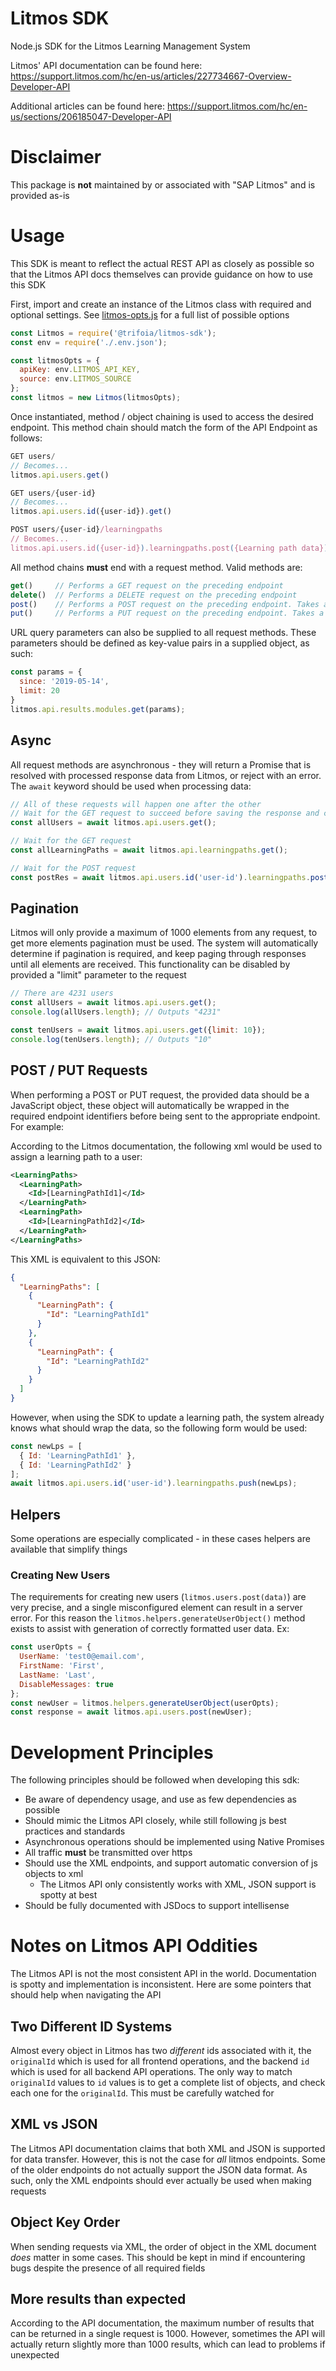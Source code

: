 # Litmos SDK
Node.js SDK for the Litmos Learning Management System

Litmos' API documentation can be found here: 
https://support.litmos.com/hc/en-us/articles/227734667-Overview-Developer-API

Additional articles can be found here:
https://support.litmos.com/hc/en-us/sections/206185047-Developer-API

# Disclaimer
This package is **not** maintained by or associated with "SAP Litmos" and is provided as-is

# Usage
This SDK is meant to reflect the actual REST API as closely as possible so that the Litmos API docs themselves can provide guidance on how to use this SDK

First, import and create an instance of the Litmos class with required and optional settings. See [litmos-opts.js](./lib/helpers/litmos-opts.js) for a full list of possible options
``` js
const Litmos = require('@trifoia/litmos-sdk');
const env = require('./.env.json');

const litmosOpts = {
  apiKey: env.LITMOS_API_KEY,
  source: env.LITMOS_SOURCE
};
const litmos = new Litmos(litmosOpts);
```

Once instantiated, method / object chaining is used to access the desired endpoint. This method chain should match the form of the API Endpoint as follows:
``` js
GET users/
// Becomes...
litmos.api.users.get()

GET users/{user-id}
// Becomes...
litmos.api.users.id({user-id}).get()

POST users/{user-id}/learningpaths
// Becomes...
litmos.api.users.id({user-id}).learningpaths.post({Learning path data})
```

All method chains **must** end with a request method. Valid methods are:
``` js
get()     // Performs a GET request on the preceding endpoint
delete()  // Performs a DELETE request on the preceding endpoint
post()    // Performs a POST request on the preceding endpoint. Takes a body to post
put()     // Performs a PUT request on the preceding endpoint. Takes a body to put

```

URL query parameters can also be supplied to all request methods. These parameters should be defined as key-value pairs in a supplied object, as such:
``` js
const params = {
  since: '2019-05-14',
  limit: 20
}
litmos.api.results.modules.get(params);
```

## Async
All request methods are asynchronous - they will return a Promise that is resolved with processed response data from Litmos, or reject with an error. The `await` keyword should be used when processing data:
``` js
// All of these requests will happen one after the other
// Wait for the GET request to succeed before saving the response and continuing
const allUsers = await litmos.api.users.get();

// Wait for the GET request
const allLearningPaths = await litmos.api.learningpaths.get();

// Wait for the POST request
const postRes = await litmos.api.users.id('user-id').learningpaths.post({Id: 'lp-id'});
```
## Pagination
Litmos will only provide a maximum of 1000 elements from any request, to get more elements pagination must be used. The system will automatically determine if pagination is required, and keep paging through responses until all elements are received. This functionality can be disabled by provided a "limit" parameter to the request
``` js
// There are 4231 users
const allUsers = await litmos.api.users.get();
console.log(allUsers.length); // Outputs "4231"

const tenUsers = await litmos.api.users.get({limit: 10});
console.log(tenUsers.length); // Outputs "10"
```

## POST / PUT Requests
When performing a POST or PUT request, the provided data should be a JavaScript object, these object will automatically be wrapped in the required endpoint identifiers before being sent to the appropriate endpoint. For example:

According to the Litmos documentation, the following xml would be used to assign a learning path to a user:
``` xml
<LearningPaths>
  <LearningPath>
    <Id>[LearningPathId1]</Id>
  </LearningPath>
  <LearningPath>
    <Id>[LearningPathId2]</Id>
  </LearningPath>
</LearningPaths>
```

This XML is equivalent to this JSON:
``` json
{
  "LearningPaths": [
    {
      "LearningPath": {
        "Id": "LearningPathId1"
      }
    },
    {
      "LearningPath": {
        "Id": "LearningPathId2"
      }
    }
  ]
}
```

However, when using the SDK to update a learning path, the system already knows what should wrap the data, so the following form would be used:
``` js
const newLps = [
  { Id: 'LearningPathId1' },
  { Id: 'LearningPathId2' }
];
await litmos.api.users.id('user-id').learningpaths.push(newLps);
```
## Helpers
Some operations are especially complicated - in these cases helpers are available that simplify things

### Creating New Users
The requirements for creating new users (`litmos.users.post(data)`) are very precise, and a single misconfigured element can result in a server error. For this reason the `litmos.helpers.generateUserObject()` method exists to assist with generation of correctly formatted user data. Ex:
``` js
const userOpts = {
  UserName: 'test0@email.com',
  FirstName: 'First',
  LastName: 'Last',
  DisableMessages: true
};
const newUser = litmos.helpers.generateUserObject(userOpts);
const response = await litmos.api.users.post(newUser);
```
# Development Principles
The following principles should be followed when developing this sdk:
- Be aware of dependency usage, and use as few dependencies as possible
- Should mimic the Litmos API closely, while still following js best practices and standards
- Asynchronous operations should be implemented using Native Promises
- All traffic **must** be transmitted over https
- Should use the XML endpoints, and support automatic conversion of js objects to xml
  - The Litmos API only consistently works with XML, JSON support is spotty at best
- Should be fully documented with JSDocs to support intellisense

# Notes on Litmos API Oddities
The Litmos API is not the most consistent API in the world. Documentation is spotty and implementation is inconsistent. Here are some pointers that should help when navigating the API

## Two Different ID Systems
Almost every object in Litmos has two _different_ ids associated with it, the `originalId` which is used for all frontend operations, and the backend `id` which is used for all backend API operations. The only way to match `originalId` values to `id` values is to get a complete list of objects, and check each one for the `originalId`. This must be carefully watched for

## XML vs JSON
The Litmos API documentation claims that both XML and JSON is supported for data transfer. However, this is not the case for _all_ litmos endpoints. Some of the older endpoints do not actually support the JSON data format. As such, only the XML endpoints should ever actually be used when making requests

## Object Key Order
When sending requests via XML, the order of object in the XML document _does_ matter in some cases. This should be kept in mind if encountering bugs despite the presence of all required fields

## More results than expected
According to the API documentation, the maximum number of results that can be returned in a single request is 1000. However, sometimes the API will actually return slightly more than 1000 results, which can lead to problems if unexpected
